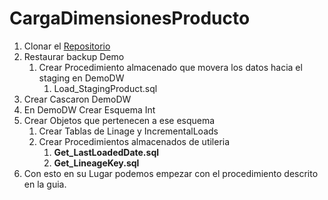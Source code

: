 # CargaDimensionesProducto
1. Clonar el [Repositorio](https://github.com/rauldmennys/CargaDimensionProducto.git)
2. Restaurar backup Demo
    1. Crear Procedimiento almacenado que movera los datos hacia 
       el staging en DemoDW
        1. Load_StagingProduct.sql
3. Crear Cascaron DemoDW
4. En DemoDW Crear Esquema Int
5. Crear Objetos que pertenecen a ese esquema
    1. Crear Tablas de Linage y IncrementalLoads
    2. Crear Procedimientos almacenados de utileria
       1. **Get_LastLoadedDate.sql**
       2. **Get_LineageKey.sql**
6. Con esto en su Lugar podemos empezar con el procedimiento descrito
   en la guia.
